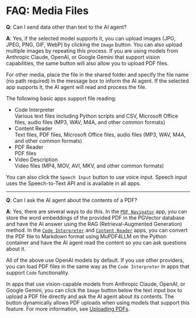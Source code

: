 # FAQ: Media Files

**Q**: Can I send data other than text to the AI agent?

**A**: Yes, if the selected model supports it, you can upload images (JPG, JPEG, PNG, GIF, WebP) by clicking the `Image` button. You can also upload multiple images by repeating this process. If you are using models from Anthropic Claude, OpenAI, or Google Gemini that support vision capabilities, the same button will also allow you to upload PDF files.

For other media, place the file in the shared folder and specify the file name (no path required) in the message box to inform the AI agent. If the selected app supports it, the AI agent will read and process the file.

The following basic apps support file reading:

- Code Interpreter<br />Various text files including Python scripts and CSV, Microsoft Office files, audio files (MP3, WAV, M4A, and other common formats)
- Content Reader<br />Text files, PDF files, Microsoft Office files, audio files (MP3, WAV, M4A, and other common formats)
- PDF Reader<br />PDF files
- Video Description<br />Video files (MP4, MOV, AVI, MKV, and other common formats)

You can also click the `Speech Input` button to use voice input. Speech input uses the Speech-to-Text API and is available in all apps.

---

**Q**: Can I ask the AI agent about the contents of a PDF?

**A**: Yes, there are several ways to do this. In the [`PDF Navigator`](../basic-usage/basic-apps.md#pdf-navigator) app, you can store the word embeddings of the provided PDF in the PGVector database and have the AI answer using the RAG (Retrieval-Augmented Generation) method. In the [`Code Interpreter`](../basic-usage/basic-apps.md#code-interpreter) and [`Content Reader`](../basic-usage/basic-apps.md#content-reader) apps, you can convert the PDF file to Markdown format using MuPDF4LLM on the Python container and have the AI agent read the content so you can ask questions about it.

All of the above use OpenAI models by default. If you use other providers, you can load PDF files in the same way as the `Code Interpreter` in apps that support `Code` functionality.

In apps that use vision-capable models from Anthropic Claude, OpenAI, or Google Gemini, you can click the `Image` button below the text input box to upload a PDF file directly and ask the AI agent about its contents. The button dynamically allows PDF uploads when using models that support this feature. For more information, see [Uploading PDFs](../basic-usage/message-input.md#uploading-pdfs).

